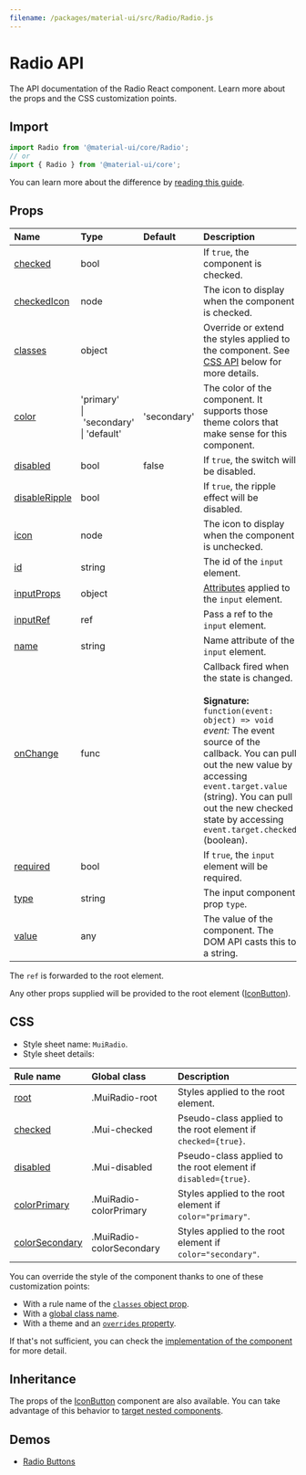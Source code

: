 ```yaml
---
filename: /packages/material-ui/src/Radio/Radio.js
---
```


<!--- This documentation is automatically generated, do not try to edit it. -->

# Radio API

<p class="description">The API documentation of the Radio React component. Learn more about the props and the CSS customization points.</p>

## Import

```js
import Radio from '@material-ui/core/Radio';
// or
import { Radio } from '@material-ui/core';
```

You can learn more about the difference by [reading this guide](/guides/minimizing-bundle-size/).



## Props

| Name | Type | Default | Description |
|:-----|:-----|:--------|:------------|
| <a class="anchor-link" id="props--checked"></a><a href="#props--checked" title="link to the prop on this page" class="prop-name">checked</a> | <span class="prop-type">bool</span> |  | If `true`, the component is checked. |
| <a class="anchor-link" id="props--checkedIcon"></a><a href="#props--checkedIcon" title="link to the prop on this page" class="prop-name">checkedIcon</a> | <span class="prop-type">node</span> |  | The icon to display when the component is checked. |
| <a class="anchor-link" id="props--classes"></a><a href="#props--classes" title="link to the prop on this page" class="prop-name">classes</a> | <span class="prop-type">object</span> |  | Override or extend the styles applied to the component. See [CSS API](#css) below for more details. |
| <a class="anchor-link" id="props--color"></a><a href="#props--color" title="link to the prop on this page" class="prop-name">color</a> | <span class="prop-type">'primary'<br>&#124;&nbsp;'secondary'<br>&#124;&nbsp;'default'</span> | <span class="prop-default">'secondary'</span> | The color of the component. It supports those theme colors that make sense for this component. |
| <a class="anchor-link" id="props--disabled"></a><a href="#props--disabled" title="link to the prop on this page" class="prop-name">disabled</a> | <span class="prop-type">bool</span> | <span class="prop-default">false</span> | If `true`, the switch will be disabled. |
| <a class="anchor-link" id="props--disableRipple"></a><a href="#props--disableRipple" title="link to the prop on this page" class="prop-name">disableRipple</a> | <span class="prop-type">bool</span> |  | If `true`, the ripple effect will be disabled. |
| <a class="anchor-link" id="props--icon"></a><a href="#props--icon" title="link to the prop on this page" class="prop-name">icon</a> | <span class="prop-type">node</span> |  | The icon to display when the component is unchecked. |
| <a class="anchor-link" id="props--id"></a><a href="#props--id" title="link to the prop on this page" class="prop-name">id</a> | <span class="prop-type">string</span> |  | The id of the `input` element. |
| <a class="anchor-link" id="props--inputProps"></a><a href="#props--inputProps" title="link to the prop on this page" class="prop-name">inputProps</a> | <span class="prop-type">object</span> |  | [Attributes](https://developer.mozilla.org/en-US/docs/Web/HTML/Element/input#Attributes) applied to the `input` element. |
| <a class="anchor-link" id="props--inputRef"></a><a href="#props--inputRef" title="link to the prop on this page" class="prop-name">inputRef</a> | <span class="prop-type">ref</span> |  | Pass a ref to the `input` element. |
| <a class="anchor-link" id="props--name"></a><a href="#props--name" title="link to the prop on this page" class="prop-name">name</a> | <span class="prop-type">string</span> |  | Name attribute of the `input` element. |
| <a class="anchor-link" id="props--onChange"></a><a href="#props--onChange" title="link to the prop on this page" class="prop-name">onChange</a> | <span class="prop-type">func</span> |  | Callback fired when the state is changed.<br><br>**Signature:**<br>`function(event: object) => void`<br>*event:* The event source of the callback. You can pull out the new value by accessing `event.target.value` (string). You can pull out the new checked state by accessing `event.target.checked` (boolean). |
| <a class="anchor-link" id="props--required"></a><a href="#props--required" title="link to the prop on this page" class="prop-name">required</a> | <span class="prop-type">bool</span> |  | If `true`, the `input` element will be required. |
| <a class="anchor-link" id="props--type"></a><a href="#props--type" title="link to the prop on this page" class="prop-name">type</a> | <span class="prop-type">string</span> |  | The input component prop `type`. |
| <a class="anchor-link" id="props--value"></a><a href="#props--value" title="link to the prop on this page" class="prop-name">value</a> | <span class="prop-type">any</span> |  | The value of the component. The DOM API casts this to a string. |

The `ref` is forwarded to the root element.

Any other props supplied will be provided to the root element ([IconButton](/api/icon-button/)).

## CSS

- Style sheet name: `MuiRadio`.
- Style sheet details:

| Rule name | Global class | Description |
|:-----|:-------------|:------------|
| <a class="anchor-link" title="link to the rule name on this page" id="css--root"></a><a href="#css--root" class="prop-name">root</a> | <span class="prop-name">.MuiRadio-root</span> | Styles applied to the root element.
| <a class="anchor-link" title="link to the rule name on this page" id="css--checked"></a><a href="#css--checked" class="prop-name">checked</a> | <span class="prop-name">.Mui-checked</span> | Pseudo-class applied to the root element if `checked={true}`.
| <a class="anchor-link" title="link to the rule name on this page" id="css--disabled"></a><a href="#css--disabled" class="prop-name">disabled</a> | <span class="prop-name">.Mui-disabled</span> | Pseudo-class applied to the root element if `disabled={true}`.
| <a class="anchor-link" title="link to the rule name on this page" id="css--colorPrimary"></a><a href="#css--colorPrimary" class="prop-name">colorPrimary</a> | <span class="prop-name">.MuiRadio-colorPrimary</span> | Styles applied to the root element if `color="primary"`.
| <a class="anchor-link" title="link to the rule name on this page" id="css--colorSecondary"></a><a href="#css--colorSecondary" class="prop-name">colorSecondary</a> | <span class="prop-name">.MuiRadio-colorSecondary</span> | Styles applied to the root element if `color="secondary"`.

You can override the style of the component thanks to one of these customization points:

- With a rule name of the [`classes` object prop](/customization/components/#overriding-styles-with-classes).
- With a [global class name](/customization/components/#overriding-styles-with-global-class-names).
- With a theme and an [`overrides` property](/customization/globals/#css).

If that's not sufficient, you can check the [implementation of the component](https://github.com/mui-org/material-ui/blob/master/packages/material-ui/src/Radio/Radio.js) for more detail.

## Inheritance

The props of the [IconButton](/api/icon-button/) component are also available.
You can take advantage of this behavior to [target nested components](/guides/api/#spread).

## Demos

- [Radio Buttons](/components/radio-buttons/)

